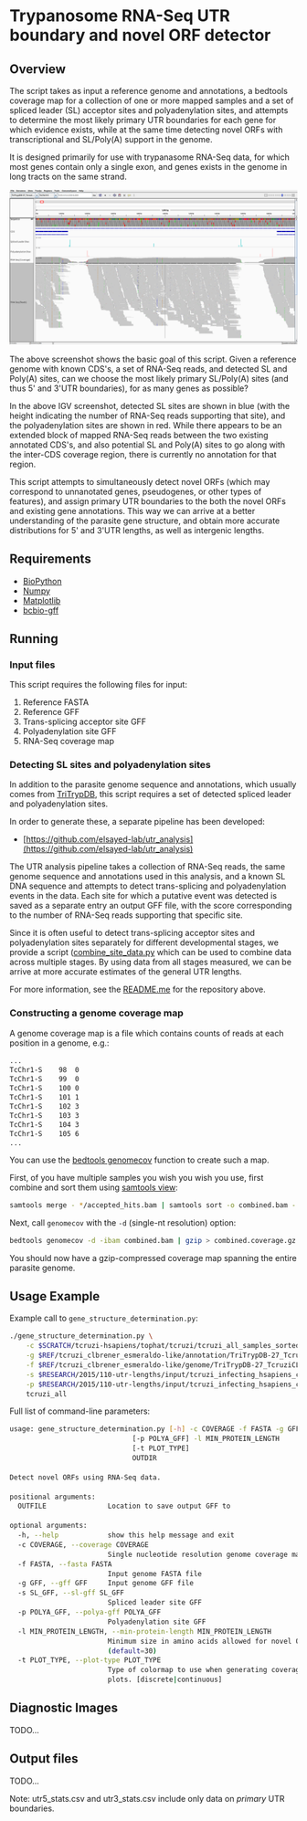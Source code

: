 Trypanosome RNA-Seq UTR boundary and novel ORF detector
=======================================================

Overview
--------

The script takes as input a reference genome and annotations, a bedtools
coverage map for a collection of one or more mapped samples and a set of
spliced leader (SL) acceptor sites and polyadenylation sites, and attempts to
determine the most likely primary UTR boundaries for each gene for which
evidence exists, while at the same time detecting novel ORFs with
transcriptional and SL/Poly(A) support in the genome.

It is designed primarily for use with trypanasome RNA-Seq data, for which most
genes contain only a single exon, and genes exists in the genome in long tracts
on the same strand.

![Motivating example](extra/example.png)

The above screenshot shows the basic goal of this script. Given a reference
genome with known CDS's, a set of RNA-Seq reads, and detected SL and Poly(A)
sites, can we choose the most likely primary SL/Poly(A) sites (and thus 5' and
3'UTR boundaries), for as many genes as possible?

In the above IGV screenshot, detected SL sites are shown in blue (with the
height indicating the number of RNA-Seq reads supporting that site), and the
polyadenylation sites are shown in red. While there appears to be an extended
block of mapped RNA-Seq reads between the two existing annotated CDS's, and
also potential SL and Poly(A) sites to go along with the inter-CDS coverage
region, there is currently no annotation for that region.

This script attempts to simultaneously detect novel ORFs (which may correspond
to unnanotated genes, pseudogenes, or other types of features), and assign
primary UTR boundaries to the both the novel ORFs and existing gene
annotations. This way we can arrive at a better understanding of the parasite
gene structure, and obtain more accurate distributions for 5' and 3'UTR
lengths, as well as intergenic lengths.

Requirements
------------

- [BioPython](http://biopython.org/wiki/Main_Page)
- [Numpy](http://www.numpy.org/)
- [Matplotlib](http://matplotlib.org/)
- [bcbio-gff](https://github.com/chapmanb/bcbb/tree/master/gff)

Running
-------

### Input files

This script requires the following files for input:

1. Reference FASTA
2. Reference GFF
3. Trans-splicing acceptor site GFF
4. Polyadenylation site GFF
5. RNA-Seq coverage map

### Detecting SL sites and polyadenylation sites

In addition to the parasite genome sequence and annotations, which usually
comes from [TriTrypDB](http://tritrypdb.org/tritrypdb/), this script requires a
set of detected spliced leader and polyadenylation sites.

In order to generate these, a separate pipeline has been developed:

- [https://github.com/elsayed-lab/utr_analysis](https://github.com/elsayed-lab/utr_analysis)

The UTR analysis pipeline takes a collection of RNA-Seq reads, the same genome
sequence and annotations used in this analysis, and a known SL DNA sequence and
attempts to detect trans-splicing and polyadenylation events in the data. Each
site for which a putative event was detected is saved as a separate entry an
output GFF file, with the score corresponding to the number of RNA-Seq reads
supporting that specific site.

Since it is often useful to detect trans-splicing acceptor sites and
polyadenylation sites separately for different developmental stages, we provide
a script
([combine_site_data.py](https://github.com/elsayed-lab/utr_length_composition_and_site_usage_analysis/blob/master/scripts/combine_site_data.py)
which can be used to combine data across multiple stages. By using data from
all stages measured, we can be arrive at more accurate estimates of the general
UTR lengths.

For more information, see the
[README.me](https://github.com/elsayed-lab/utr_analysis) for the repository
above.

### Constructing a genome coverage map

A genome coverage map is a file which contains counts of reads at each position
in a genome, e.g.:

```
...
TcChr1-S	98	0
TcChr1-S	99	0
TcChr1-S	100	0
TcChr1-S	101	1
TcChr1-S	102	3
TcChr1-S	103	3
TcChr1-S	104	3
TcChr1-S	105	6
...
```

You can use the [bedtools
genomecov](http://bedtools.readthedocs.org/en/latest/content/tools/genomecov.html)
function to create such a map.

First, of you have multiple samples you wish you wish you use, first combine and
sort them using [samtools view](http://www.htslib.org/doc/samtools.html):

```sh
samtools merge - */accepted_hits.bam | samtools sort -o combined.bam -
```

Next, call `genomecov` with the `-d` (single-nt resolution) option:

```sh
bedtools genomecov -d -ibam combined.bam | gzip > combined.coverage.gz
```

You should now have a gzip-compressed coverage map spanning the entire parasite
genome.

Usage Example
-------------

Example call to `gene_structure_determination.py`:

```sh
./gene_structure_determination.py \
    -c $SCRATCH/tcruzi-hsapiens/tophat/tcruzi/tcruzi_all_samples_sorted.coverage.gz \
    -g $REF/tcruzi_clbrener_esmeraldo-like/annotation/TriTrypDB-27_TcruziCLBrenerEsmeraldo-like.gff \
    -f $REF/tcruzi_clbrener_esmeraldo-like/genome/TriTrypDB-27_TcruziCLBrenerEsmeraldo-like_Genome.fasta \
    -s $RESEARCH/2015/110-utr-lengths/input/tcruzi_infecting_hsapiens_combined_sl_sorted.gff \
    -p $RESEARCH/2015/110-utr-lengths/input/tcruzi_infecting_hsapiens_combined_polya_sorted.gff \
    tcruzi_all
```

Full list of command-line parameters:

```sh
usage: gene_structure_determination.py [-h] -c COVERAGE -f FASTA -g GFF [-s SL_GFF]
                              [-p POLYA_GFF] -l MIN_PROTEIN_LENGTH
                              [-t PLOT_TYPE]
                              OUTDIR

Detect novel ORFs using RNA-Seq data.

positional arguments:
  OUTFILE               Location to save output GFF to

optional arguments:
  -h, --help            show this help message and exit
  -c COVERAGE, --coverage COVERAGE
                        Single nucleotide resolution genome coverage map
  -f FASTA, --fasta FASTA
                        Input genome FASTA file
  -g GFF, --gff GFF     Input genome GFF file
  -s SL_GFF, --sl-gff SL_GFF
                        Spliced leader site GFF
  -p POLYA_GFF, --polya-gff POLYA_GFF
                        Polyadenylation site GFF
  -l MIN_PROTEIN_LENGTH, --min-protein-length MIN_PROTEIN_LENGTH
                        Minimum size in amino acids allowed for novel ORFs.
                        (default=30)
  -t PLOT_TYPE, --plot-type PLOT_TYPE
                        Type of colormap to use when generating coverage
                        plots. [discrete|continuous]
```

Diagnostic Images
-----------------

TODO...

Output files
------------

TODO...

Note: utr5_stats.csv and utr3_stats.csv include only data on _primary_ UTR
boundaries.

